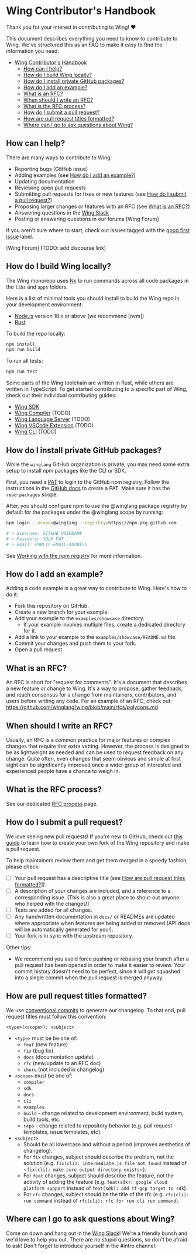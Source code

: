# Wing Contributor's Handbook

Thank you for your interest in contributing to Wing!  ❤️

This document describes everything you need to know to contribute to Wing.
We've structured this as an FAQ to make it easy to find the information you need.

- [Wing Contributor's Handbook](#wing-contributors-handbook)
  - [How can I help?](#how-can-i-help)
  - [How do I build Wing locally?](#how-do-i-build-wing-locally)
  - [How do I install private GitHub packages?](#how-do-i-install-private-github-packages)
  - [How do I add an example?](#how-do-i-add-an-example)
  - [What is an RFC?](#what-is-an-rfc)
  - [When should I write an RFC?](#when-should-i-write-an-rfc)
  - [What is the RFC process?](#what-is-the-rfc-process)
  - [How do I submit a pull request?](#how-do-i-submit-a-pull-request)
  - [How are pull request titles formatted?](#how-are-pull-request-titles-formatted)
  - [Where can I go to ask questions about Wing?](#where-can-i-go-to-ask-questions-about-wing)

## How can I help?

There are many ways to contribute to Wing:

* Reporting bugs (GitHub issue)
* Adding examples (see [How do I add an example?])
* Updating documentation
* Reviewing open pull requests
* Submitting pull requests for fixes or new features (see [How do I submit a pull request?])
* Proposing larger changes or features with an RFC (see [What is an RFC?])
* Answering questions in the [Wing Slack]
* Posting or answering questions in our forums [Wing Forum]

If you aren't sure where to start, check out issues tagged with the [good first issue] label.

[How do I add an example?]: #how-do-i-add-an-example
[How do I submit a pull request?]: #how-do-i-submit-a-pull-request
[What is an RFC?]: #what-is-an-rfc
[good first issue]: https://github.com/winglang/wing/issues?q=is:issue+is:open+sort:updated-desc+label:%22good+first+issue%22
[Wing Slack]: https://join.slack.com/t/winglang/shared_invite/zt-1i7jb3pt3-lb0RKOSoLA1~pl6cBnP2tA
[Wing Forum] (TODO: add discourse link)

## How do I build Wing locally?

The Wing monorepo uses [Nx] to run commands across all code packages in the `libs` and `apps` folders.

Here is a list of minimal tools you should install to build the Wing repo in your development environment:

* [Node.js] version 18.x or above (we recommend [nvm])
* [Rust]

To build the repo locally:

```bash
npm install
npm run build
```

To run all tests:

```bash
npm run test
```

Some parts of the Wing toolchain are written in Rust, while others are written in TypeScript. To get started contributing to a specific part of Wing, check out their individual contributing guides:

* [Wing SDK](./libs/wingsdk/CONTRIBUTING.md)
* [Wing Compiler](./libs/wingc/CONTRIBUTING.md) (TODO)
* [Wing Language Server](./apps/wing-language-server/CONTRIBUTING.md) (TODO)
* [Wing VSCode Extension](./apps/vscode-wing/CONTRIBUTING.md) (TODO)
* [Wing CLI](./apps/wing/CONTRIBUTING.md) (TODO)

[Nx]: https://nx.dev/
[Node.js]: https://nodejs.org/en/
[Rust]: https://www.rust-lang.org/tools/install

## How do I install private GitHub packages?

While the `winglang` GitHub organization is private, you may need some extra setup to install npm packages like the CLI or SDK.

First, you need a [PAT](https://docs.github.com/en/authentication/keeping-your-account-and-data-secure/creating-a-personal-access-token) to login to the GitHub npm registry.
Follow the instructions in the [GitHub docs](https://docs.github.com/en/authentication/keeping-your-account-and-data-secure/creating-a-personal-access-token#creating-a-token) to create a PAT. Make sure it has the `read:packages` scope.

After, you should configure npm to use the @winglang package registry by default for the packages under the @winglang scope by running:

```sh
npm login --scope=@winglang --registry=https://npm.pkg.github.com

# > Username: GITHUB USERNAME
# > Password: YOUR PAT
# > Email: PUBLIC-EMAIL-ADDRESS
```

See [Working with the npm registry](https://docs.github.com/en/packages/working-with-a-github-packages-registry/working-with-the-npm-registry) for more information.

## How do I add an example?

Adding a code example is a great way to contribute to Wing.  Here's how to do it:

* Fork this repository on GitHub.
* Create a new branch for your example.
* Add your example to the `examples/showcase` directory.
  * If your example involves multiple files, create a dedicated directory for it.
* Add a link to your example to the `examples/showcase/README.md` file.
* Commit your changes and push them to your fork.
* Open a pull request.

## What is an RFC?

An RFC is short for "request for comments".
It's a document that describes a new feature or change to Wing.
It's a way to propose, gather feedback, and reach consensus for a change from maintainers, contributors, and users before writing any code.
For an example of an RFC, check out: https://github.com/winglang/wing/blob/main/rfcs/polycons.md

## When should I write an RFC?

Usually, an RFC is a common practice for major features or complex changes that require that extra vetting.
However, the process is designed to be as lightweight as needed and can be used to request feedback on any change.
Quite often, even changes that seem obvious and simple at first sight can be significantly improved once a wider group of interested and experienced people have a chance to weigh in.

## What is the RFC process?

See our dedicated [RFC process](./rfcs/rfc-process.md) page.

## How do I submit a pull request?

We love seeing new pull requests!
If you're new to GitHub, check out [this guide](https://docs.github.com/en/get-started/quickstart/contributing-to-projects) to learn how to create your own fork of the Wing repository and make a pull request.

To help maintainers review them and get them merged in a speedy fashion, please check:

* [ ] Your pull request has a descriptive title (see [How are pull request titles formatted?](#how-are-pull-request-titles-formatted)]).
* [ ] A description of your changes are included, and a reference to a corresponding issue. (This is also a great place to shout-out anyone who helped with the changes!)
* [ ] Tests are added for all changes.
* [ ] Any handwritten documentation in `docs/` or READMEs are updated where appropriate when features are being added or removed (API docs will be automatically generated for you!).
* [ ] Your fork is in sync with the upstream repository.

Other tips:

* We recommend you avoid force pushing or rebasing your branch after a pull request has been opened in order to make it easier to review.
Your commit history doesn't need to be perfect, since it will get squashed into a single commit when the pull request is merged anyway.

## How are pull request titles formatted?

We use [conventional commits](https://www.conventionalcommits.org/en/v1.0.0/) to generate our changelog.
To that end, pull request titles must follow this convention:

```
<type>(<scope>): <subject>
```

* `<type>` must be be one of:
  * `feat` (new feature)
  * `fix` (bug fix)
  * `docs` (documentation update)
  * `rfc` (new/update to an RFC doc)
  * `chore` (not included in changelog)
* `<scope>` must be one of:
  * `compiler`
  * `sdk`
  * `docs`
  * `cli`
  * `examples`
  * `build` - change related to development environment, build system, build tools, etc.
  * `repo` - change related to repository behavior (e.g. pull request templates, issue templates, etc).
* `<subject>`
  * Should be all lowercase and without a period (improves aesthetics of changelog).
  * For `fix` changes, subject should describe the problem, not the solution (e.g. `fix(cli): intermediate.js file not found` instead of ~`fix(cli): make sure output directory exists`~).
  * For `feat` changes, subject should describe the feature, not the activity of adding the feature (e.g. `feat(sdk): google cloud platform support` instead of `feat(sdk): add tf-gcp target to sdk`).
  * For `rfc` changes, subject should be the title of the rfc (e.g. `rfc(cli): run command` instead of `rfc(cli): rfc for run cli run command`).

## Where can I go to ask questions about Wing?

Come on down and hang out in the [Wing Slack]! We're a friendly bunch and we'd love to help you out. There are no stupid questions, so don't be afraid to ask! Don't forget to introduce yourself in the #intro channel.

[Wing Slack]: https://join.slack.com/t/winglang/shared_invite/zt-1i7jb3pt3-lb0RKOSoLA1~pl6cBnP2tA
